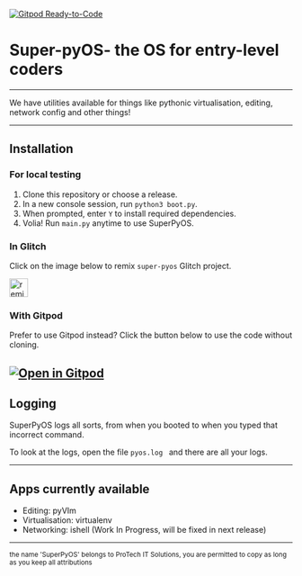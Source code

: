 [![Gitpod Ready-to-Code](https://img.shields.io/badge/Gitpod-Ready--to--Code-blue?logo=gitpod)](https://gitpod.io/#https://github.com/17lwinn/super-pyOS) 

# Super-pyOS- the OS for entry-level coders

---------

We have utilities available for things like pythonic virtualisation, editing, network config and other things!

---------

## Installation
### For local testing
1. Clone this repository or choose a release.
2. In a new console session, run `python3 boot.py`.
3. When prompted, enter `Y` to install required dependencies.
4. Volia! Run `main.py` anytime to use SuperPyOS.

### In Glitch
Click on the image below to remix `super-pyos` Glitch project.

<!-- Remix Button -->
<a href="https://glitch.com/edit/?utm_content=project_python-os&utm_source=remix_this&utm_medium=button&utm_campaign=glitchButton#!/remix/python-os">
  <img src="https://cdn.glitch.com/2bdfb3f8-05ef-4035-a06e-2043962a3a13%2Fremix%402x.png?1513093958726" alt="remix this" height="33">
</a>

### With Gitpod
Prefer to use Gitpod instead? Click the button below to use the code without cloning.

[![Open in Gitpod](https://gitpod.io/button/open-in-gitpod.svg)](https://gitpod.io#https://github.com/17lwinn/super-pyOS)
---------

## Logging

SuperPyOS logs all sorts, from when you booted to when you typed that incorrect command.

To look at the logs, open the file ```pyos.log ``` and there are all your logs.

--------

## Apps currently available

- Editing: pyVIm
- Virtualisation: virtualenv
- Networking: ishell (Work In Progress, will be fixed in next release)

--------

<small>the name 'SuperPyOS' belongs to ProTech IT Solutions, you are permitted to copy as long as you keep all attributions</small>
